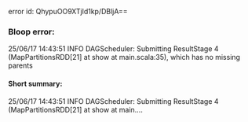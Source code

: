 error id: QhypuOO9XTjld1kp/DBljA==
### Bloop error:

25/06/17 14:43:51 INFO DAGScheduler: Submitting ResultStage 4 (MapPartitionsRDD[21] at show at main.scala:35), which has no missing parents
#### Short summary: 

25/06/17 14:43:51 INFO DAGScheduler: Submitting ResultStage 4 (MapPartitionsRDD[21] at show at main....